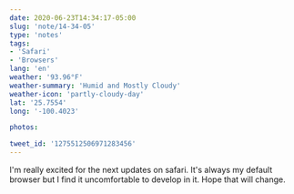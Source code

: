```yaml
---
date: 2020-06-23T14:34:17-05:00
slug: 'note/14-34-05'
type: 'notes'
tags:
- 'Safari'
- 'Browsers'
lang: 'en'
weather: '93.96°F'
weather-summary: 'Humid and Mostly Cloudy'
weather-icon: 'partly-cloudy-day'
lat: '25.7554'
long: '-100.4023'

photos:

tweet_id: '1275512506971283456'
---
```

I'm really excited for the next updates on safari. It's always my default browser but I find it uncomfortable to develop in it. Hope that will change.  